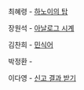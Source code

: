 최혜령 - [하노이의 탑](https://school.programmers.co.kr/learn/courses/30/lessons/12946)

장원석 - [아날로그 시계](https://school.programmers.co.kr/learn/courses/30/lessons/250135)

김찬희 - [민식어](https://www.acmicpc.net/problem/1599)

박정환 - 

이다영 - [신고 결과 받기](https://school.programmers.co.kr/learn/courses/30/lessons/92334)
